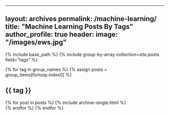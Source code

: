 ---
layout: archives
permalink: /machine-learning/
title: "Machine Learning Posts By Tags"
author_profile: true
header:
    image: "/images/ews.jpg"
----------------------------

{% include base_path %}
{% include group-by-array
collection=site.posts field="tags" %}

{% for tag in group_names %}
    {% assign posts =
    group_items[forloop.index0] %}
    <h2 id="{{ tag | slugify }}"
    class="archive_subtitle">{{ tag }}</h2>
    {% for post in posts %}
       {% include archive-single.html %}  
       {% endfor %}
    {% endfor %}

